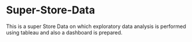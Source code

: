 # Super-Store-Data
This is a super Store Data on which exploratory data analysis is performed using tableau and also a dashboard is prepared.
